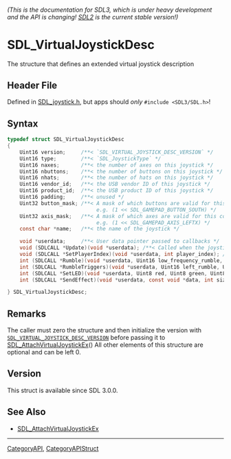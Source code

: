 ###### (This is the documentation for SDL3, which is under heavy development and the API is changing! [SDL2](https://wiki.libsdl.org/SDL2/) is the current stable version!)
# SDL_VirtualJoystickDesc

The structure that defines an extended virtual joystick description

## Header File

Defined in [SDL_joystick.h](https://github.com/libsdl-org/SDL/blob/main/include/SDL3/SDL_joystick.h), but apps should _only_ `#include <SDL3/SDL.h>`!

## Syntax

```c
typedef struct SDL_VirtualJoystickDesc
{
    Uint16 version;     /**< `SDL_VIRTUAL_JOYSTICK_DESC_VERSION` */
    Uint16 type;        /**< `SDL_JoystickType` */
    Uint16 naxes;       /**< the number of axes on this joystick */
    Uint16 nbuttons;    /**< the number of buttons on this joystick */
    Uint16 nhats;       /**< the number of hats on this joystick */
    Uint16 vendor_id;   /**< the USB vendor ID of this joystick */
    Uint16 product_id;  /**< the USB product ID of this joystick */
    Uint16 padding;     /**< unused */
    Uint32 button_mask; /**< A mask of which buttons are valid for this controller
                             e.g. (1 << SDL_GAMEPAD_BUTTON_SOUTH) */
    Uint32 axis_mask;   /**< A mask of which axes are valid for this controller
                             e.g. (1 << SDL_GAMEPAD_AXIS_LEFTX) */
    const char *name;   /**< the name of the joystick */

    void *userdata;     /**< User data pointer passed to callbacks */
    void (SDLCALL *Update)(void *userdata); /**< Called when the joystick state should be updated */
    void (SDLCALL *SetPlayerIndex)(void *userdata, int player_index); /**< Called when the player index is set */
    int (SDLCALL *Rumble)(void *userdata, Uint16 low_frequency_rumble, Uint16 high_frequency_rumble); /**< Implements SDL_RumbleJoystick() */
    int (SDLCALL *RumbleTriggers)(void *userdata, Uint16 left_rumble, Uint16 right_rumble); /**< Implements SDL_RumbleJoystickTriggers() */
    int (SDLCALL *SetLED)(void *userdata, Uint8 red, Uint8 green, Uint8 blue); /**< Implements SDL_SetJoystickLED() */
    int (SDLCALL *SendEffect)(void *userdata, const void *data, int size); /**< Implements SDL_SendJoystickEffect() */

} SDL_VirtualJoystickDesc;
```

## Remarks

The caller must zero the structure and then initialize the version with
[`SDL_VIRTUAL_JOYSTICK_DESC_VERSION`](SDL_VIRTUAL_JOYSTICK_DESC_VERSION)
before passing it to
[SDL_AttachVirtualJoystickEx](SDL_AttachVirtualJoystickEx)() All other
elements of this structure are optional and can be left 0.

## Version

This struct is available since SDL 3.0.0.

## See Also

* [SDL_AttachVirtualJoystickEx](SDL_AttachVirtualJoystickEx)

----
[CategoryAPI](CategoryAPI), [CategoryAPIStruct](CategoryAPIStruct)

